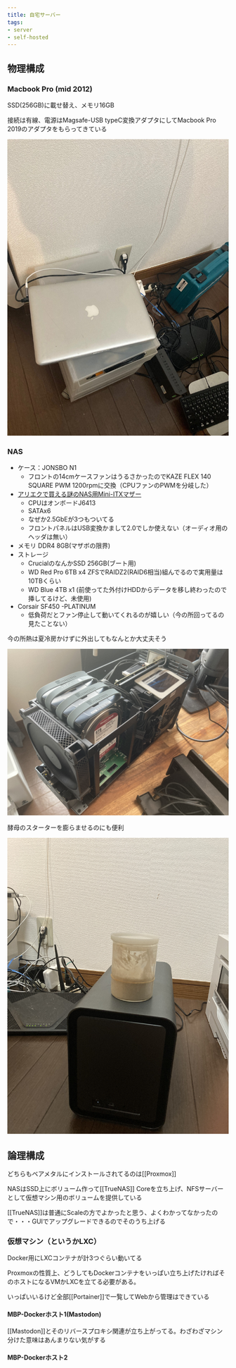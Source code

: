 ```yaml
---
title: 自宅サーバー
tags:
- server
- self-hosted
---
```


## 物理構成

### Macbook Pro (mid 2012)

SSD(256GB)に載せ替え、メモリ16GB

接続は有線、電源はMagsafe-USB typeC変換アダプタにしてMacbook Pro 2019のアダプタをもらってきている

![](img/server3.jpg)

### NAS

- ケース：JONSBO N1
	- フロントの14cmケースファンはうるさかったのでKAZE FLEX 140 SQUARE PWM 1200rpmに交換（CPUファンのPWMを分岐した）
- [アリエクで買える謎のNAS用Mini-ITXマザー](https://ja.aliexpress.com/item/1005005293008975.html)
	- CPUはオンボードJ6413
	- SATAx6
	- なぜか2.5GbEが3つもついてる
	- フロントパネルはUSB変換かまして2.0でしか使えない（オーディオ用のヘッダは無い）
- メモリ DDR4 8GB(マザボの限界)
- ストレージ
	- CrucialのなんかSSD 256GB(ブート用)
	- WD Red Pro 6TB x4 ZFSでRAIDZ2(RAID6相当)組んでるので実用量は10TBくらい
	- WD Blue 4TB x1 (前使ってた外付けHDDからデータを移し終わったので挿してるけど、未使用)
- Corsair SF450 -PLATINUM
	- 低負荷だとファン停止して動いてくれるのが嬉しい（今の所回ってるの見たことない）

今の所熱は夏冷房かけずに外出してもなんとか大丈夫そう


![](img/server1.jpg)

酵母のスターターを膨らませるのにも便利

![](img/server2.jpg)

## 論理構成

どちらもベアメタルにインストールされてるのは[[Proxmox]]

NASはSSD上にボリューム作って[[TrueNAS]] Coreを立ち上げ、NFSサーバーとして仮想マシン用のボリュームを提供している

[[TrueNAS]]は普通にScaleの方でよかったと思う、よくわかってなかったので・・・GUIでアップグレードできるのでそのうち上げる

### 仮想マシン（というかLXC）

Docker用にLXCコンテナが計3つぐらい動いてる

Proxmoxの性質上、どうしてもDockerコンテナをいっぱい立ち上げたければそのホストになるVMかLXCを立てる必要がある。

いっぱいいるけど全部[[Portainer]]で一覧してWebから管理はできている

#### MBP-Dockerホスト1(Mastodon)

[[Mastodon]]とそのリバースプロキシ関連が立ち上がってる。わざわざマシン分けた意味はあんまりない気がする

#### MBP-Dockerホスト2
